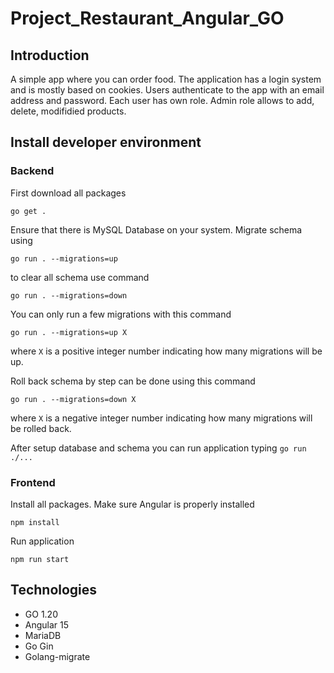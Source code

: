 # Project_Restaurant_Angular_GO

## Introduction

A simple app where you can order food. The application has a login system and is mostly based on cookies. Users authenticate to the app with an email address and password. Each user has own role. Admin role allows to add, delete, modifidied products. 

## Install developer environment

### Backend

First download all packages

`go get .`

Ensure that there is MySQL Database on your system. Migrate schema using

`go run . --migrations=up`

to clear all schema use command

`go run . --migrations=down`

You can only run a few migrations with this command

`go run . --migrations=up X`

where `X` is a positive integer number indicating how many migrations will be up.

Roll back schema by step can be done using this command

`go run . --migrations=down X`

where `X` is a negative integer number indicating how many migrations will be rolled back.

After setup database and schema you can run application typing `go run ./...`

### Frontend

Install all packages. Make sure Angular is properly installed

`npm install`

Run application

`npm run start`

## Technologies

- GO 1.20
- Angular 15
- MariaDB
- Go Gin
- Golang-migrate
